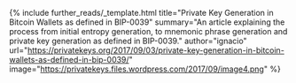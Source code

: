 {%
  include further_reads/_template.html
  title="Private Key Generation in Bitcoin Wallets as defined in BIP-0039"
  summary="An article explaining the process from initial entropy generation, to mnemonic phrase generation and private key generation as defined in BIP-0039."
  author="ignacio"
  url="https://privatekeys.org/2017/09/03/private-key-generation-in-bitcoin-wallets-as-defined-in-bip-0039/"
  image="https://privatekeys.files.wordpress.com/2017/09/image4.png"
%}
